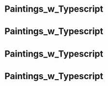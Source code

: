 # Paintings_w_Typescript
# Paintings_w_Typescript
# Paintings_w_Typescript
# Paintings_w_Typescript
